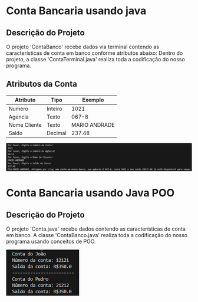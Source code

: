 # Conta Bancaria usando java

## Descrição do Projeto

O projeto 'ContaBanco' recebe dados via terminal contendo as características de conta em banco conforme atributos abaixo:
Dentro do projeto, a classe 'ContaTerminal.java' realiza toda a codificação do nosso programa.

## Atributos da Conta

| Atributo    | Tipo    | Exemplo        |
| ----------- | ------- | -------------- |
| Numero      | Inteiro | 1021           |
| Agencia     | Texto   | 067-8          |
| Nome Cliente| Texto   | MARIO ANDRADE  |
| Saldo       | Decimal | 237.48         |

![Resultado do terminal do desafio](CapturaResultado.png)

# Conta Bancaria usando Java POO

## Descrição do Projeto

O projeto 'Conta.java' recebe dados contendo as características de conta em banco.
A classe 'ContaBanco.java' realiza toda a codificação do nosso programa usando conceitos de POO.

![Resultado do programa JavaPOO](CapturaJavaPOO.png)
